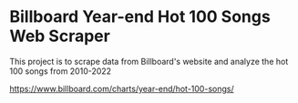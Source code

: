 
# Billboard Year-end Hot 100 Songs Web Scraper

This project is to scrape data from Billboard's website and analyze the hot 100 songs from 2010-2022

https://www.billboard.com/charts/year-end/hot-100-songs/



